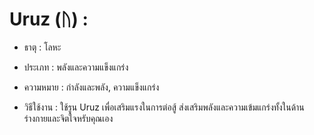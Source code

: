 # Uruz (ᚢ) : 

- ธาตุ : โลหะ

- ประเภท : พลังและความแข็งแกร่ง

- ความหมาย : กำลังและพลัง, ความแข็งแกร่ง

- วิธีใช้งาน : ใช้รูน Uruz เพื่อเสริมแรงในการต่อสู้ ส่งเสริมพลังและความเข้มแกร่งทั้งในด้านร่างกายและจิตใจหรับคุณเอง
